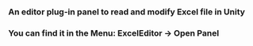 ### An editor plug-in panel to read and modify Excel file in Unity
### You can find it in the Menu: ExcelEditor -> Open Panel